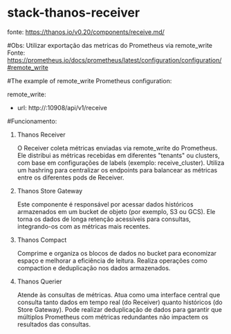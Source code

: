 # stack-thanos-receiver
fonte: https://thanos.io/v0.20/components/receive.md/

#Obs: Utilizar exportação das metricas do Prometheus via remote_write
Fonte: https://prometheus.io/docs/prometheus/latest/configuration/configuration/#remote_write

#The example of remote_write Prometheus configuration:

remote_write:
- url: http://<thanos-receive-container-ip>:10908/api/v1/receive


#Funcionamento:


1. Thanos Receiver

    O Receiver coleta métricas enviadas via remote_write do Prometheus.
    Ele distribui as métricas recebidas em diferentes "tenants" ou clusters, com base em configurações de labels (exemplo: receive_cluster).
    Utiliza um hashring para centralizar os endpoints para balancear as métricas entre os diferentes pods de Receiver.

2. Thanos Store Gateway

    Este componente é responsável por acessar dados históricos armazenados em um bucket de objeto (por exemplo, S3 ou GCS).
    Ele torna os dados de longa retenção acessíveis para consultas, integrando-os com as métricas mais recentes.

3. Thanos Compact

    Comprime e organiza os blocos de dados no bucket para economizar espaço e melhorar a eficiência de leitura.
    Realiza operações como compaction e deduplicação nos dados armazenados.

4. Thanos Querier

    Atende às consultas de métricas.
    Atua como uma interface central que consulta tanto dados em tempo real (do Receiver) quanto históricos (do Store Gateway).
    Pode realizar deduplicação de dados para garantir que múltiplos Prometheus com métricas redundantes não impactem os resultados das consultas.
